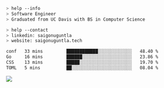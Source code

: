 ```bash
> help --info
> Software Engineer
> Graduated from UC Davis with BS in Computer Science
```

```bash
> help --contact
> linkedin: saigonuguntla
> website: saigonuguntla.tech
```

<!--START_SECTION:waka-->

```txt
conf   33 mins         ████████████░░░░░░░░░░░░░   48.40 %
Go     16 mins         ██████░░░░░░░░░░░░░░░░░░░   23.86 %
CSS    13 mins         █████░░░░░░░░░░░░░░░░░░░░   19.70 %
TOML   5 mins          ██░░░░░░░░░░░░░░░░░░░░░░░   08.04 %
```

<!--END_SECTION:waka-->

![](https://komarev.com/ghpvc/?username=saigonu&color=6A8AFF)
